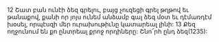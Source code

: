 12 Շատ բան ունէի ձեզ գրելու, բայց չուզեցի գրել թղթով եւ թանաքով, քանի որ յոյս ունեմ անձամբ գալ ձեզ մօտ եւ դէմառդէմ խօսել, որպէսզի մեր ուրախութիւնը կատարեալ լինի:
13 Քեզ ողջունում են քո ընտրեալ քրոջ որդիները: Շնո՜րհ ընդ ձեզ(1235):































